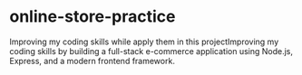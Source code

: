 # online-store-practice
Improving my coding skills while apply them in this projectImproving my coding skills by building a full-stack e-commerce application using Node.js, Express, and a modern frontend framework.
